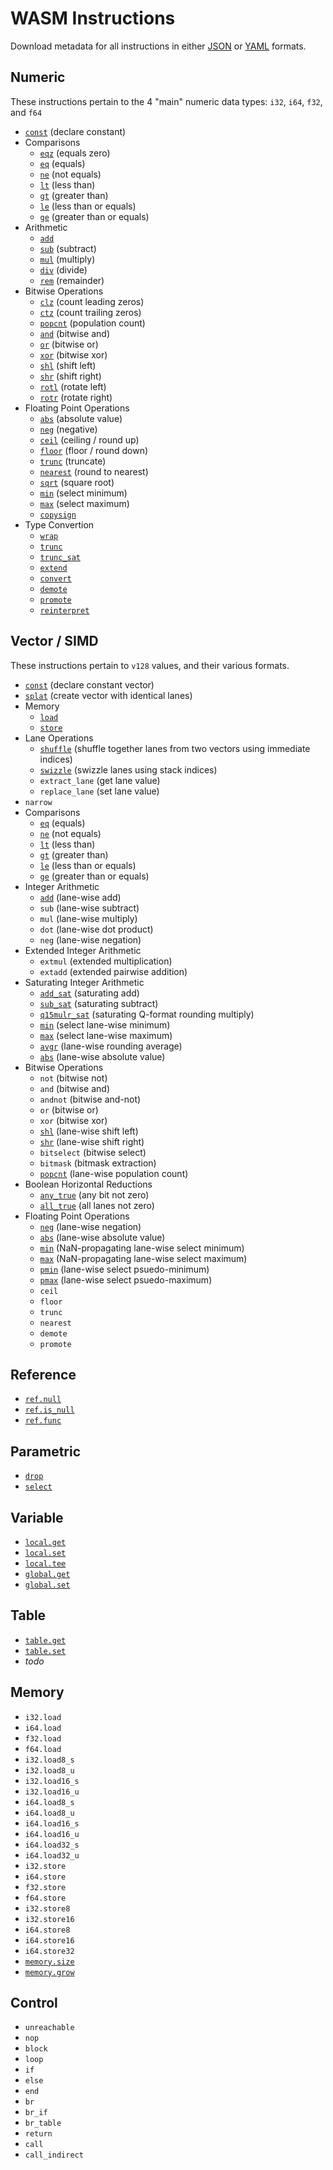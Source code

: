 
# WASM Instructions

Download metadata for all instructions in either [JSON](./instructions?format=json) or [YAML](./instructions?format=yaml) formats.

## Numeric

These instructions pertain to the 4 "main" numeric data types: `i32`, `i64`, `f32`, and `f64`

- [`const`](./numeric/const.md) (declare constant)
- Comparisons
  - [`eqz`](./numeric/eqz.md) (equals zero)
  - [`eq`](./numeric/eq.md) (equals)
  - [`ne`](./numeric/ne.md) (not equals)
  - [`lt`](./numeric/lt.md) (less than)
  - [`gt`](./numeric/gt.md) (greater than)
  - [`le`](./numeric/le.md) (less than or equals)
  - [`ge`](./numeric/ge.md) (greater than or equals)
- Arithmetic
  - [`add`](./numeric/add.md)
  - [`sub`](./numeric/sub.md) (subtract)
  - [`mul`](./numeric/mul.md) (multiply)
  - [`div`](./numeric/div.md) (divide)
  - [`rem`](./numeric/rem.md) (remainder)
- Bitwise Operations
  - [`clz`](./numeric/clz.md) (count leading zeros)
  - [`ctz`](./numeric/ctz.md) (count trailing zeros)
  - [`popcnt`](./numeric/popcnt.md) (population count)
  - [`and`](./numeric/and.md) (bitwise and)
  - [`or`](./numeric/or.md) (bitwise or)
  - [`xor`](./numeric/xor.md) (bitwise xor)
  - [`shl`](./numeric/shl.md) (shift left)
  - [`shr`](./numeric/shr.md) (shift right)
  - [`rotl`](./numeric/rotl.md) (rotate left)
  - [`rotr`](./numeric/rotr.md) (rotate right)
- Floating Point Operations
  - [`abs`](./numeric/abs.md) (absolute value)
  - [`neg`](./numeric/neg.md) (negative)
  - [`ceil`](./numeric/ceil.md) (ceiling / round up)
  - [`floor`](./numeric/floor.md) (floor / round down)
  - [`trunc`](./numeric/f.trunc.md) (truncate)
  - [`nearest`](./numeric/nearest.md) (round to nearest)
  - [`sqrt`](./numeric/sqrt.md) (square root)
  - [`min`](./numeric/min.md) (select minimum)
  - [`max`](./numeric/max.md) (select maximum)
  - [`copysign`](./numeric/copysign.md)
- Type Convertion
  - [`wrap`](./numeric/wrap.md)
  - [`trunc`](./numeric/i.trunc.md)
  - [`trunc_sat`](./numeric/trunc_sat.md)
  - [`extend`](./numeric/extend.md)
  - [`convert`](./numeric/convert.md)
  - [`demote`](./numeric/demote.md)
  - [`promote`](./numeric/promote.md)
  - [`reinterpret`](./numeric/reinterpret.md)


## Vector / SIMD

These instructions pertain to `v128` values, and their various formats.

<!-- https://github.com/WebAssembly/simd/blob/main/proposals/simd/SIMD.md -->

- [`const`](./simd/const.md) (declare constant vector)
- [`splat`](./simd/splat.md) (create vector with identical lanes)
- Memory
  - [`load`](./simd/load.md)
  - [`store`](./simd/store.md)
- Lane Operations
  - [`shuffle`](./simd/shuffle.md) (shuffle together lanes from two vectors using immediate indices)
  - [`swizzle`](./simd/swizzle.md) (swizzle lanes using stack indices)
  - `extract_lane` (get lane value)
  - `replace_lane` (set lane value)
- `narrow`
- Comparisons
  - [`eq`](./simd/eq.md) (equals)
  - [`ne`](./simd/ne.md) (not equals)
  - [`lt`](./simd/lt.md) (less than)
  - [`gt`](./simd/gt.md) (greater than)
  - [`le`](./simd/le.md) (less than or equals)
  - [`ge`](./simd/ge.md) (greater than or equals)
- Integer Arithmetic
  - [`add`](./simd/i.add.md) (lane-wise add)
  - `sub` (lane-wise subtract)
  - `mul` (lane-wise multiply)
  - `dot` (lane-wise dot product)
  - `neg` (lane-wise negation)
- Extended Integer Arithmetic
  - `extmul` (extended multiplication)
  - `extadd` (extended pairwise addition)
- Saturating Integer Arithmetic
  - [`add_sat`](./simd/add_sat.md) (saturating add)
  - [`sub_sat`](./simd/sub_sat.md) (saturating subtract)
  - [`q15mulr_sat`](./simd/q15mulr_sat.md) (saturating Q-format rounding multiply)
  - [`min`](./simd/i.min.md) (select lane-wise minimum)
  - [`max`](./simd/i.max.md) (select lane-wise maximum)
  - [`avgr`](./simd/avgr.md) (lane-wise rounding average)
  - [`abs`](./simd/i.abs.md) (lane-wise absolute value)
- Bitwise Operations
  - `not` (bitwise not)
  - `and` (bitwise and)
  - `andnot` (bitwise and-not)
  - `or` (bitwise or)
  - `xor` (bitwise xor)
  - [`shl`](./simd/shl.md) (lane-wise shift left)
  - [`shr`](./simd/shr.md) (lane-wise shift right)
  - `bitselect` (bitwise select)
  - `bitmask` (bitmask extraction)
  - [`popcnt`](./simd/popcnt.md) (lane-wise population count)
- Boolean Horizontal Reductions
  - [`any_true`](./simd/any_true.md) (any bit not zero)
  - [`all_true`](./simd/all_true.md) (all lanes not zero)
- Floating Point Operations
  - [`neg`](./simd/neg.md) (lane-wise negation)
  - [`abs`](./simd/f.abs.md) (lane-wise absolute value)
  - [`min`](./simd/f.min.md) (NaN-propagating lane-wise select minimum)
  - [`max`](./simd/f.max.md) (NaN-propagating lane-wise select maximum)
  - [`pmin`](./simd/pmin.md) (lane-wise select psuedo-minimum)
  - [`pmax`](./simd/pmax.md) (lane-wise select psuedo-maximum)
  - `ceil`
  - `floor`
  - `trunc`
  - `nearest`
  - `demote`
  - `promote`

## Reference

- [`ref.null`](./reference/null.md)
- [`ref.is_null`](./reference/is_null.md)
- [`ref.func`](./reference/func.md)

## Parametric

- [`drop`](./parametric/drop.md)
- [`select`](./parametric/select.md)

## Variable

- [`local.get`](./variable/local.get.md)
- [`local.set`](./variable/local.set.md)
- [`local.tee`](./variable/local.tee.md)
- [`global.get`](./variable/global.get.md)
- [`global.set`](./variable/global.set.md)

## Table

- [`table.get`](./table/table.get.md)
- [`table.set`](./table/table.set.md)
- _todo_

## Memory

- `i32.load`
- `i64.load`
- `f32.load`
- `f64.load`
- `i32.load8_s`
- `i32.load8_u`
- `i32.load16_s`
- `i32.load16_u`
- `i64.load8_s`
- `i64.load8_u`
- `i64.load16_s`
- `i64.load16_u`
- `i64.load32_s`
- `i64.load32_u`
- `i32.store`
- `i64.store`
- `f32.store`
- `f64.store`
- `i32.store8`
- `i32.store16`
- `i64.store8`
- `i64.store16`
- `i64.store32`
- [`memory.size`](./memory/memory.size.md)
- [`memory.grow`](./memory/memory.grow.md)

## Control

- `unreachable`
- `nop`
- `block`
- `loop`
- `if`
- `else`
- `end`
- `br`
- `br_if`
- `br_table`
- `return`
- `call`
- `call_indirect`
